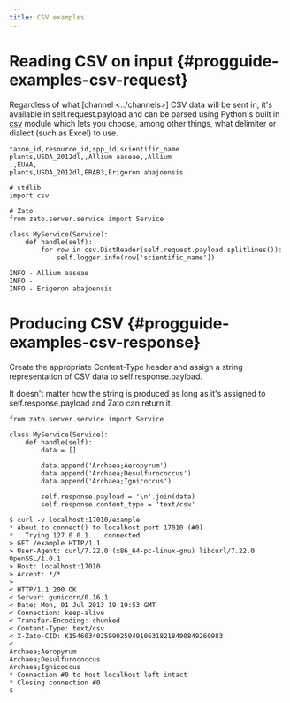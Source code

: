 ```yaml
---
title: CSV examples
---
```


Reading CSV on input {#progguide-examples-csv-request}
====================

Regardless of what [channel \<../channels\>] CSV data will be sent in, it\'s available
in self.request.payload and can be parsed using Python\'s built in
[csv](http://docs.python.org/2.7/library/csv.html)
module which lets you choose, among
other things, what delimiter or dialect (such as Excel) to use.

``` 
taxon_id,resource_id,spp_id,scientific_name
plants,USDA_2012dl,,Allium aaseae,,Allium
,,EUAA,
plants,USDA_2012dl,ERAB3,Erigeron abajoensis
```

``` {.python}
# stdlib
import csv

# Zato
from zato.server.service import Service

class MyService(Service):
    def handle(self):
        for row in csv.DictReader(self.request.payload.splitlines()):
            self.logger.info(row['scientific_name'])
```

``` 
INFO - Allium aaseae
INFO -
INFO - Erigeron abajoensis
```

Producing CSV {#progguide-examples-csv-response}
=============

Create the appropriate Content-Type header and assign a string representation
of CSV data to self.response.payload.

It doesn\'t matter how the string is produced
as long as it\'s assigned to self.response.payload and Zato can return it.

``` {.python}
from zato.server.service import Service

class MyService(Service):
    def handle(self):
        data = []

        data.append('Archaea;Aeropyrum')
        data.append('Archaea;Desulfurococcus')
        data.append('Archaea;Ignicoccus')

        self.response.payload = '\n'.join(data)
        self.response.content_type = 'text/csv'
```

``` {.text emphasize-lines="14,17-19"}
$ curl -v localhost:17010/example
* About to connect() to localhost port 17010 (#0)
*   Trying 127.0.0.1... connected
> GET /example HTTP/1.1
> User-Agent: curl/7.22.0 (x86_64-pc-linux-gnu) libcurl/7.22.0 OpenSSL/1.0.1
> Host: localhost:17010
> Accept: */*
>
< HTTP/1.1 200 OK
< Server: gunicorn/0.16.1
< Date: Mon, 01 Jul 2013 19:19:53 GMT
< Connection: keep-alive
< Transfer-Encoding: chunked
< Content-Type: text/csv
< X-Zato-CID: K154603402599025049106318218400849260983
<
Archaea;Aeropyrum
Archaea;Desulfurococcus
Archaea;Ignicoccus
* Connection #0 to host localhost left intact
* Closing connection #0
$
```

